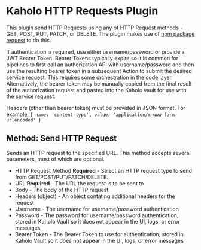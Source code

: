 # Kaholo HTTP Requests Plugin
This plugin send HTTP Requests using any of HTTP Request methods - GET, POST, PUT, PATCH, or DELETE. The plugin makes use of [npm package request](https://www.npmjs.com/package/request) to do this.

If authentication is required, use either username/password or provide a JWT Bearer Token. Bearer Tokens typically expire so it is common for pipelines to first call an authorization API with username/password and then use the resulting bearer token in a subsequent Action to submit the desired service request. This requires some orchestration in the code layer. Alternatively, the bearer token may be manually copied from the final result of the authorization request and pasted into the Kaholo vault for use with the service request.

Headers (other than bearer token) must be provided in JSON format. For example, `{ name: 'content-type', value: 'application/x-www-form-urlencoded' }`

## Method: Send HTTP Request
Sends an HTTP request to the specified URL. This method accepts several parameters, most of which are optional.
* HTTP Request Method **Required** - Select an HTTP request type to send from GET/POST/PUT/PATCH/DELETE.
* URL **Required** - The URL the request is to be sent to
* Body - The body of the HTTP request
* Headers (object) - An object contating additional headers for the request
* Username - The username for username/password authentication
* Password - The password for username/password authentication, stored in Kaholo Vault so it does not appear in the UI, logs, or error messages
* Bearer Token - The Bearer Token to use for authentication, stored in Kaholo Vault so it does not appear in the UI, logs, or error messages
